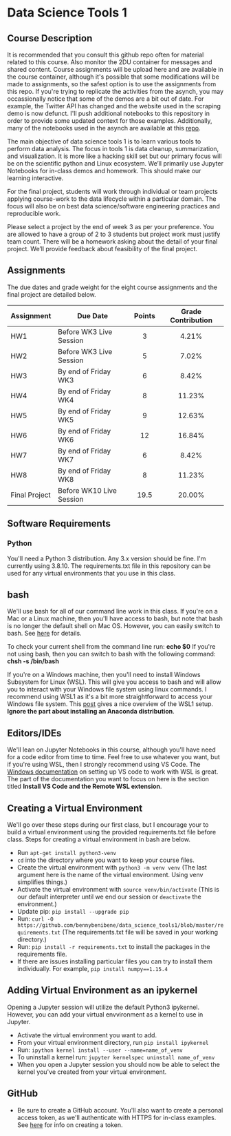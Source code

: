# Data Science Tools 1

## Course Description

It is recommended that you consult this github repo often for material related to this course.
Also monitor the 2DU container for messages and shared content. Course assignments will be upload here and are available in the course container, although it's possible that some modifications will be made to assignments, so the safest option is to use the assignments from this repo.  If you're trying to replicate the activities from the asynch, you may occassionally notice that some of the demos are a bit out of date.  For example, the Twitter API has changed and the website used in the scraping demo is now defunct.  I'll push additional notebooks to this repository in order to provide some updated context for those examples.  Additionally, many of the notebooks used in the asynch are available at this [repo](https://github.com/wkossekdu/data_science_tools_1).

The main objective of data science tools 1 is to learn various tools to perform data analysis. The focus in tools 1 is data cleanup, summarization, and visualization. It is more like a hacking skill set but our primary focus will be on the scientific python and Linux ecosystem. We’ll primarily use Jupyter Notebooks for in-class demos and homework. This should make our learning interactive.

For the final project, students will work through individual or team projects applying course-work to the data lifecycle within a particular domain. The focus will also be on best data science/software engineering practices and reproducible work.

Please select a project by the end of week 3 as per your preference. You are allowed to have a group of 2 to 3 students but project work must justify team count. There will be a homework asking about the detail of your final project. We’ll provide feedback about feasibility of the final project.

## Assignments

The due dates and grade weight for the eight course assignments and the final project are detailed below.

|Assignment|Due Date|Points|Grade Contribution|
|----------|--------|:------:|:------------------:|
|HW1       |Before WK3 Live Session|3|4.21%|
|HW2       |Before WK3 Live Session|5|7.02%|
|HW3       |By end of Friday WK3|6|8.42%|
|HW4       |By end of Friday WK4|8|11.23%|
|HW5       |By end of Friday WK5|9|12.63%|
|HW6       |By end of Friday WK6|12|16.84%|
|HW7       |By end of Friday WK7|6|8.42%|
|HW8       |By end of Friday WK8|8|11.23%|
|Final Project|Before WK10 Live Session|19.5|20.00%|

## Software Requirements

### Python

You'll need a Python 3 distribution.  Any 3.x version should be fine.  I'm currently using 3.8.10. The requirements.txt file in this repository can be used for any virtual environments that you use in this class.

## bash 

We'll use bash for all of our command line work in this class. If you're on a Mac or a Linux machine, then you'll have access to bash, but note that bash is no longer the default shell on Mac OS.  However, you can easily switch to bash.  See [here](https://www.howtogeek.com/444596/how-to-change-the-default-shell-to-bash-in-macos-catalina/) for details.  

To check your current shell from the command line run: **echo $0**
If you're not using bash, then you can switch to bash with the following command: **chsh -s /bin/bash**

If you're on a Windows machine, then you'll need to install Windows Subsystem for Linux (WSL).  This will give you access to bash and will allow you to interact with your Windows file system using linux commands. I recommend using WSL1 as it's a bit more straightforward to access your Windows file system.  This [post](https://medium.com/hugo-ferreiras-blog/using-windows-subsystem-for-linux-for-data-science-9a8e68d7610c) gives a nice overview of the WSL1 setup. **Ignore the part about installing an Anaconda distribution**.

## Editors/IDEs

We'll lean on Jupyter Notebooks in this course, although you'll have need for a code editor from time to time. Feel free to use whatever you want, but if you're using WSL, then I strongly recommend using VS Code.  The [Windows documentation](https://docs.microsoft.com/en-us/windows/wsl/tutorials/wsl-vscode) on setting up VS code to work with WSL is great.  The part of the documentation you want to focus on here is the section titled **Install VS Code and the Remote WSL extension**.  

## Creating a Virtual Environment

We'll go over these steps during our first class, but I encourage your to build a virtual environment using the provided requirements.txt file before class.  Steps for creating a virtual environment in bash are below. 

* Run `apt-get install python3-venv`
* `cd` into the directory where you want to keep your course files.
* Create the virtual environment with `python3 -m venv venv` (The last argument here is the name of the virtual environment. Using venv simplifies things.)
* Activate the virtual environment with `source venv/bin/activate` (This is our default interpreter until we end our session or `deactivate` the environment.)
* Update pip: `pip install --upgrade pip`
* Run: `curl -O https://github.com/bennybenibene/data_science_tools1/blob/master/requirements.txt` (The requirements.txt file will be saved in your working directory.)
* Run: `pip install -r requirements.txt` to install the packages in the requirements file.
* If there are issues installing particular files you can try to install them individually.  For example, `pip install numpy==1.15.4`

## Adding Virtual Environment as an ipykernel

Opening a Jupyter session will utilize the default Python3 ipykernel.  However, you can add your virtual envvironment as a kernel to use in Jupyter.

* Activate the virtual environment you want to add.
* From your virtual environment directory, run `pip install ipykernel`
* Run: `ipython kernel install --user --name=name_of_venv`
* To uninstall a kernel run: `jupyter kernelspec uninstall name_of_venv`
* When you open a Jupyter session you should now be able to select the kernel you've created from your virtual environment.

## GitHub

* Be sure to create a GitHub account.  You'll also want to create a personal access token, as we'll authenticate with HTTPS for in-class examples.  See [here](https://docs.github.com/en/authentication/keeping-your-account-and-data-secure/creating-a-personal-access-token) for info on creating a token.